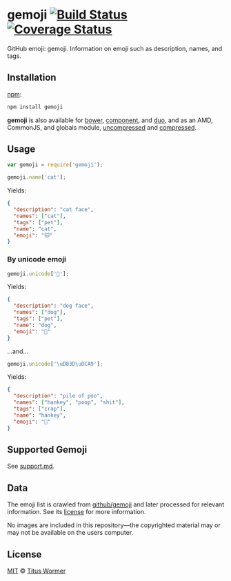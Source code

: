 # gemoji [![Build Status](https://img.shields.io/travis/wooorm/gemoji.svg)](https://travis-ci.org/wooorm/gemoji) [![Coverage Status](https://img.shields.io/codecov/c/github/wooorm/gemoji.svg)](https://codecov.io/github/wooorm/gemoji)

GitHub emoji: gemoji. Information on emoji such as description, names, and
tags.

## Installation

[npm](https://docs.npmjs.com/cli/install):

```bash
npm install gemoji
```

**gemoji** is also available for [bower](http://bower.io/#install-packages),
[component](https://github.com/componentjs/component), and
[duo](http://duojs.org/#getting-started), and as an AMD, CommonJS, and globals
module, [uncompressed](gemoji.js) and [compressed](gemoji.min.js).

## Usage

```javascript
var gemoji = require('gemoji');

gemoji.name['cat'];
```

Yields:

```json
{
  "description": "cat face",
  "names": ["cat"],
  "tags": ["pet"],
  "name": "cat",
  "emoji": "🐱"
}
```

### By unicode emoji

```javascript
gemoji.unicode['🐶'];
```

Yields:

```json
{
  "description": "dog face",
  "names": ["dog"],
  "tags": ["pet"],
  "name": "dog",
  "emoji": "🐶"
}
```

...and...

```javascript
gemoji.unicode['\uD83D\uDCA9'];
```

Yields:

```json
{
  "description": "pile of poo",
  "names": ["hankey", "poop", "shit"],
  "tags": ["crap"],
  "name": "hankey",
  "emoji": "💩"
}
```

## Supported Gemoji

See [support.md](support.md).

## Data

The emoji list is crawled from [github/gemoji](https://github.com/github/gemoji)
and later processed for relevant information. See its [license](https://github.com/github/gemoji/blob/2d799338d94a223cd341d92de3a9848d5368f9ef/LICENSE)
for more information.

No images are included in this repository—the copyrighted material may or may
not be available on the users computer.

## License

[MIT](LICENSE) © [Titus Wormer](http://wooorm.com)
